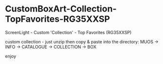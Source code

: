 # CustomBoxArt-Collection-TopFavorites-RG35XXSP
ScreenLight - Custom 'Collection' - Top Favorites (RG35XXSP)

custom collection - just unzip then copy & paste into the directory: MUOS -> INFO -> CATALOGUE -> COLLECTION -> BOX

enjoy
